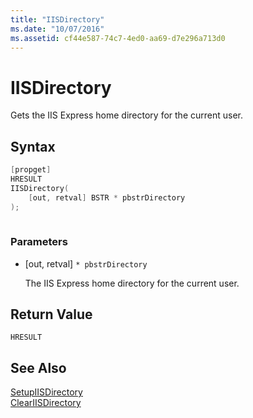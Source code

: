 ```yaml
---
title: "IISDirectory"
ms.date: "10/07/2016"
ms.assetid: cf44e587-74c7-4ed0-aa69-d7e296a713d0
---
```

# IISDirectory
Gets the IIS Express home directory for the current user.  
  
## Syntax  
  
```cpp  
[propget]  
HRESULT  
IISDirectory(  
    [out, retval] BSTR * pbstrDirectory  
);  
  
```  
  
### Parameters  
  
- [out, retval] `* pbstrDirectory`  
  
     The IIS Express home directory for the current user.  
  
## Return Value  
 `HRESULT`  
  
## See Also  
 [SetupIISDirectory](../../extensions/express-api-reference/setupiisdirectory.md)   
 [ClearIISDirectory](../../extensions/express-api-reference/cleariisdirectory.md)

